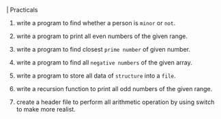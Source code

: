 


| Practicals

1.  write a program to find whether a person is `minor` or `not`.

2.  write a program to print all even numbers of the given range.

3.  write a program to find closest `prime number` of given number.

4.  write a program to find all `negative numbers` of the given array.

5. write a program to store all data of `structure` into a `file`.


6. write a recursion function to print all odd numbers of the given range.

7. create a header file to perform all arithmetic operation by using switch to make more realist.


